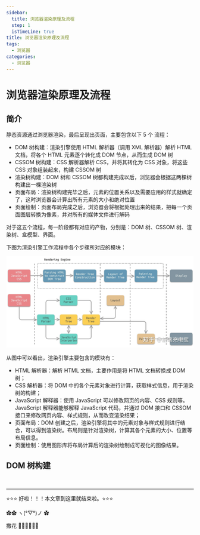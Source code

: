 ```yaml
---
sidebar:
  title: 浏览器渲染原理及流程
  step: 1
  isTimeLine: true
title: 浏览器渲染原理及流程
tags:
  - 浏览器
categories:
  - 浏览器
---
```


# 浏览器渲染原理及流程

## 简介

静态资源通过浏览器渲染，最后呈现出页面，主要包含以下 5 个 流程：

- DOM 树构建：渲染引擎使用 HTML 解析器（调用 XML 解析器）解析 HTML 文档，将各个 HTML 元素逐个转化成 DOM 节点，从而生成 DOM 树
- CSSOM 树构建：CSS 解析器解析 CSS，并将其转化为 CSS 对象，将这些 CSS 对象组装起来，构建 CSSOM 树
- 渲染树构建：DOM 树和 CSSOM 树都构建完成以后，浏览器会根据这两棵树构建出一棵渲染树
- 页面布局：渲染树构建完毕之后，元素的位置关系以及需要应用的样式就确定了，这时浏览器会计算出所有元素的大小和绝对位置
- 页面绘制：页面布局完成之后，浏览器会将根据处理出来的结果，把每一个页面图层转换为像素，并对所有的媒体文件进行解码

对于这五个流程，每一阶段都有对应的产物，分别是：DOM 树、CSSOM 树、渲染树、盒模型、界面。

下图为渲染引擎工作流程中各个步骤所对应的模块：

<img src="./assets/render.jpg" alt="渲染引擎工作流程中各个步骤所对应的模块" />

从图中可以看出，渲染引擎主要包含的模块有：

- HTML 解析器：解析 HTML 文档，主要作用是将 HTML 文档转换成 DOM 树；
- CSS 解析器：将 DOM 中的各个元素对象进行计算，获取样式信息，用于渲染树的构建；
- JavaScript 解释器：使用 JavaScript 可以修改网页的内容、CSS 规则等。JavaScript 解释器能够解释 JavaScript 代码，并通过 DOM 接口和 CSSOM 接口来修改网页内容、样式规则，从而改变渲染结果；
- 页面布局：DOM 创建之后，渲染引擎将其中的元素对象与样式规则进行结合，可以得到渲染树。布局则是针对渲染树，计算其各个元素的大小、位置等布局信息。
- 页面绘制：使用图形库将布局计算后的渲染树绘制成可视化的图像结果。

## DOM 树构建

<br/>
<hr />

⭐️⭐️⭐️ 好啦！！！本文章到这里就结束啦。⭐️⭐️⭐️

✿✿ ヽ(°▽°)ノ ✿

撒花 🌸🌸🌸🌸🌸🌸
